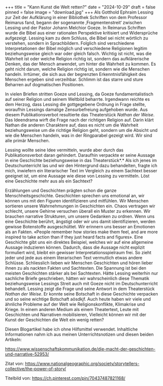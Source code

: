 +++
title = "Kann Kunst die Welt retten?"
date = "2024-10-29"
draft = false
pinned = false
image = "download.jpg"
+++
Als Gotthold Ephraim Lessing zur Zeit der Aufklärung in einer Bibliothek Schriften von dem Professor Reimarus fand, begann der sogenannte ‚Fragmentenstreit‘ zwischen Lessing und der Pastor Johann Melchior Goeze. In Reimarus Schriften wurde die Bibel aus einer rationalen Perspektive kritisiert und Widersprüche aufgezeigt. Lessing kam zu dem Schluss, die Bibel sei nicht wörtlich zu verstehen, sondern in Sprachbildern. Folglich sind verschiedene Interpretationen der Bibel möglich und verschiedene Religionen legitim beziehungsweise gleich war oder gleich falsch. Wichtig ist nicht, was die Wahrheit ist oder welche Religion richtig ist, sondern das aufklärerische Denken, das der Mensch anwendet, um hinter die Wahrheit zu kommen. Es geht nicht darum, welche Religion richtig ist, sondern wie die Menschen handeln. Irrtümer, die sich aus der begrenzten Erkenntnisfähigkeit des Menschen ergeben sind verzeihbar. Schlimm ist das starre und sture Beharren auf dogmatischen Positionen.

In vielen Briefen stritten Goeze und Lessing, da Goeze fundamentalistisch auf seiner Religion und seinem Weltbild beharrte. Irgendwann reichte es dem Herzog, dass Lessing die gottgegebene Ordnung in Frage stellte, woraufhin Lessings damalige Zensurbefreiung aufgehoben wurde. Aus diesem Publikationsverbot resultierte das Theaterstück *Nathan der Weise*. Das Ideendrama wirft die Frage nach der richtigen Religion auf. Darin klärt Nathan die anderen Charaktere auf, dass es nicht um die Wahrheit beziehungsweise um die richtige Religion geht, sondern um die Absicht und wie die Menschen handeln, was in der Ringparabel gezeigt wird. Wir sind alle primär Menschen.

Lessing wollte seine Idee vermitteln, wurde aber durch das Publikationsverbot daran gehindert. Daraufhin verpackte er seine Aussage in eine Geschichte beziehungsweise in das Theaterstück*.* Als ich jenes im Deutschunterricht las und wir den Hintergrund dazu behandelten, fragte ich mich, inwiefern ein literarischer Text im Vergleich zu einem Sachtext besser geeignet ist, um eine Aussage wie diese von Lessing zu vermitteln. Löst eine Geschichte mehr aus als ein Sachtext?

Erzählungen und Geschichten prägten schon die ganze Menschheitsgeschichte. Geschichten sprechen uns emotional an, wir können uns mit den Figuren identifizieren und mitfühlen. Wir Menschen sortieren unsere Wahrnehmungen in Geschichten ein. Chaos vertragen wir schlecht, unsere Gehirne versuchen überall ein Muster zu erkennen. Wir brauchen narrative Strukturen, um unsere Gedanken zu ordnen. Wenn uns eine Geschichte berührt, ängstigt oder wir uns damit identifizieren, werden gewisse Botenstoffe ausgeschüttet. Wir erinnern uns besser an Emotionen als an Fakten. «People remember how stories make them feel, and are more inspired to take action than if they just heard facts and figures». Eine Geschichte gibt uns ein direktes Beispiel, welches wir auf eine allgemeine Aussage induzieren können. Dadurch, dass die Aussage nicht explizit formuliert wird, bleibt ein gewisser Interpretationsspielraum frei. So zieht jeder und jede aus einem literarischen Text vermutlich etwas andere Schlüsse. Schliesslich lieben wir Menschen Geschichten und hören lieber ihnen zu als nackten Fakten und Sachtexten. Die Spannung ist bei den meisten Geschichten stärker als bei Sachtexten. Hätte Lessing weiterhin nur sachliche Briefe geschrieben, hätten wir wahrscheinlich diese Thematik beziehungsweise Lessings Streit auch mit Goeze nicht im Deutschunterricht behandelt. Lessing zeigt die Frage und seine Antwort in dem Theaterstück *Nathan der Weise*. Er konnte seine Botschaft in diese Geschichte verpacken und so seine wichtige Botschaft aösdkjf. Auch heute haben wir viele und ähnliche Probleme auf der Welt wie Religionskonflikte, Klimakrise und Kriege. In einem anderen Medium als einem Theatertext, Leute mit Geschichten und Narrativen mobilisieren, Vielleicht können wir mit der Kunst der Geschichten die Welt ein wenig retten?



Diesen Blogartikel habe ich ohne Hilfsmittel verwendet. Inhaltliche Informationen nahm ich aus meinen Unterrichtsnotizen und diesen beiden Artikeln:

<https://www.wissenschaftskommunikation.de/die-macht-der-geschichten-und-narrative-52953/>

Zitat von: <https://www.nationalgeographic.org/society/storytellers-collective/the-power-of-story/>

Titelbild von: <https://ch.pinterest.com/pin/70437487821168/>